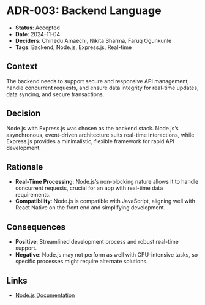 # ADR-003: Backend Language

- **Status**: Accepted
- **Date**: 2024-11-04
- **Deciders**: Chinedu Amaechi, Nikita Sharma, Faruq Ogunkunle
- **Tags**: Backend, Node.js, Express.js, Real-time

## Context
The backend needs to support secure and responsive API management, handle concurrent requests, and ensure data integrity for real-time updates, data syncing, and secure transactions.

## Decision
Node.js with Express.js was chosen as the backend stack. Node.js’s asynchronous, event-driven architecture suits real-time interactions, while Express.js provides a minimalistic, flexible framework for rapid API development.

## Rationale
- **Real-Time Processing**: Node.js’s non-blocking nature allows it to handle concurrent requests, crucial for an app with real-time data requirements.
- **Compatibility**: Node.js is compatible with JavaScript, aligning well with React Native on the front end and simplifying development.

## Consequences
- **Positive**: Streamlined development process and robust real-time support.
- **Negative**: Node.js may not perform as well with CPU-intensive tasks, so specific processes might require alternate solutions.

## Links
- [Node.js Documentation](https://nodejs.org/en/docs/)

